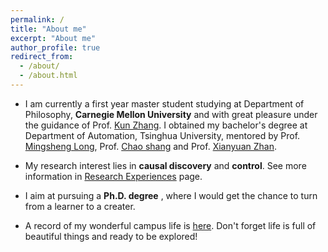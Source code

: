 ```yaml
---
permalink: /
title: "About me"
excerpt: "About me"
author_profile: true
redirect_from: 
  - /about/
  - /about.html
---
```

* I am currently a first year master student studying at Department of Philosophy, **Carnegie Mellon University** and  with great pleasure under the guidance of Prof. [Kun Zhang](https://www.andrew.cmu.edu/user/kunz1/). I obtained my bachelor's degree at Department of Automation, Tsinghua University, mentored by Prof. [Mingsheng Long](http://ise.thss.tsinghua.edu.cn/~mlong/), Prof. [Chao shang](https://scholar.google.com/citations?hl=en&user=wsdfY3YAAAAJ) and Prof. [Xianyuan Zhan](http://zhanxianyuan.xyz/).

* My research interest lies in **causal discovery** and **control**. See more information in [Research Experiences](https://evieq01.github.io/evieqiu.github.io/experiences/) page.

* I aim at pursuing a **Ph.D. degree** , where I would get the chance to turn from a learner to a creater.

* A record of my wonderful campus life is [here](https://evieq01.github.io/evieqiu.github.io/life/). Don't forget life is full of beautiful things and ready to be explored!


